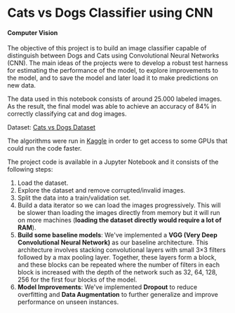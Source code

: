 # Cats vs Dogs Classifier using CNN
#### Computer Vision
The objective of this project is to build an image classifier capable of distinguish between Dogs and Cats using Convolutional Neural Networks (CNN). The main ideas of the projects were to develop a robust test harness for estimating the performance of the model, to explore improvements to the model, and to save the model and later load it to make predictions on new data. 

The data used in this notebook consists of around 25.000 labeled images. As the result, the final model was able to achieve an accuracy of 84% in correctly classifying cat and dog images.

Dataset: [Cats vs Dogs Dataset](https://www.microsoft.com/en-us/download/details.aspx?id=54765)

The algorithms were run in [Kaggle](www.kaggle.com) in order to get access to some GPUs that could run the code faster.

The project code is available in a Jupyter Notebook and it consists of the following steps:
1. Load the dataset.
2. Explore the dataset and remove corrupted/invalid images.
3. Split the data into a train/validation set.
4. Build a data iterator so we can load the images progressively. This will be slower than loading the images directly from memory but it will run on more machines (**loading the dataset directly would require a lot of RAM**).
5. **Build some baseline models**: We've implemented a **VGG (Very Deep Convolutional Neural Network)** as our baseline architecture. This architecture involves stacking convolutional layers with small 3×3 filters followed by a max pooling layer. Together, these layers form a block, and these blocks can be repeated where the number of filters in each block is increased with the depth of the network such as 32, 64, 128, 256 for the first four blocks of the model.
6. **Model Improvements**: We've implemented **Dropout** to reduce overfitting and **Data Augmentation** to further generalize and improve performance on unseen instances.
